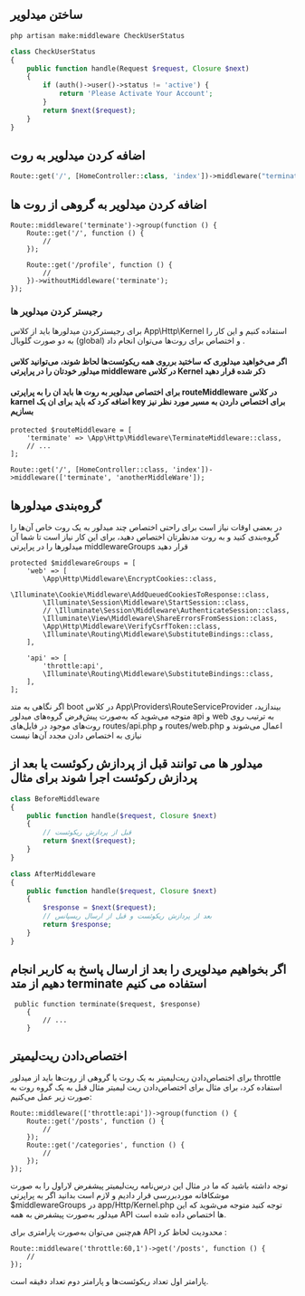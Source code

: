 
## ساختن میدلویر
```
php artisan make:middleware CheckUserStatus
```

```php
class CheckUserStatus
{
    public function handle(Request $request, Closure $next)
    {
        if (auth()->user()->status != 'active') {
            return 'Please Activate Your Account';
        }
        return $next($request);
    }
}
```
## اضافه کردن میدلویر به روت 
```php
Route::get('/', [HomeController::class, 'index'])->middleware("terminate");
```
## اضافه کردن میدلویر به گروهی از روت ها
```
Route::middleware('terminate')->group(function () {
    Route::get('/', function () {
        //
    });

    Route::get('/profile', function () {
        //
    })->withoutMiddleware('terminate');
});
```
### رجیستر کردن میدلویر ها

برای رجیستر‌کردن میدلور‌ها باید از کلاس App\Http\Kernel استفاده کنیم و این کار را به دو صورت گلوبال (global) و اختصاص برای روت‌ها می‌توان انجام داد
.
#### اگر می‌خواهید میدلوری که ساختید بر‌روی همه ریکوئست‌ها لحاظ شوند، می‌توانید کلاس میدلور خودتان را در پراپرتی middleware در کلاس Kernel ذکر شده قرار دهید
#### برای اختصاص میدلویر به روت ها باید ان را به پراپرتی routeMiddleware در کلاس karnel اضافه کرد که باید برای ان یک key برای اختصاص داردن به مسیر مورد نظر نیز بسازیم
```
protected $routeMiddleware = [
    'terminate' => \App\Http\Middleware\TerminateMiddleware::class,
    // ...
];
```
```
Route::get('/', [HomeController::class, 'index'])->middleware(['terminate', 'anotherMiddleWare']);
```

## گروه‌بندی میدلور‌ها
در بعضی اوقات نیاز است برای راحتی اختصاص چند میدلور به یک روت خاص آن‌ها را گروه‌بندی کنید و به روت مدنظرتان اختصاص دهید، برای این کار نیاز است تا شما آن میدلور‌ها را در پراپرتی middlewareGroups قرار دهید
```
protected $middlewareGroups = [
    'web' => [
        \App\Http\Middleware\EncryptCookies::class,
        \Illuminate\Cookie\Middleware\AddQueuedCookiesToResponse::class,
        \Illuminate\Session\Middleware\StartSession::class,
        // \Illuminate\Session\Middleware\AuthenticateSession::class,
        \Illuminate\View\Middleware\ShareErrorsFromSession::class,
        \App\Http\Middleware\VerifyCsrfToken::class,
        \Illuminate\Routing\Middleware\SubstituteBindings::class,
    ],

    'api' => [
        'throttle:api',
        \Illuminate\Routing\Middleware\SubstituteBindings::class,
    ],
];
```
اگر نگاهی به متد boot در کلاس App\Providers\RouteServiceProvider بیندازید، متوجه می‌شوید که به‌صورت پیش‌فرض گروه‌های میدلور api و web به ترتیب روی روت‌های موجود در فایل‌های routes/api.php و routes/web.php اعمال می‌شوند و نیازی به اختصاص دادن مجدد آن‌ها نیست


## میدلور ها می توانند قبل از پردازش رکوئست یا بعد از پردازش رکوئست اجرا شوند برای مثال
```php
class BeforeMiddleware
{
    public function handle($request, Closure $next)
    {
        // قبل از پردازش ریکوئست
        return $next($request);
    }
}
```
```php
class AfterMiddleware
{
    public function handle($request, Closure $next)
    {
        $response = $next($request);
        // بعد از پردازش ریکوئست و قبل از ارسال ریسپانس
        return $response;
    }
}
```

## اگر بخواهیم میدلویری را بعد از ارسال پاسخ به کاربر انجام دهیم از متد terminate استفاده می کنیم 
```
 public function terminate($request, $response)
    {
        // ...
    }
```
## اختصاص‌دادن ریت‌لیمیتر
برای اختصاص‌دادن ریت‌لیمیتر به یک روت یا گروهی از روت‌ها باید از میدلور throttle استفاده کرد، برای مثال برای اختصاص‌دادن ریت لیمیتر مثال قبل به یک گروه روت به صورت زیر عمل می‌کنیم:
```
Route::middleware(['throttle:api'])->group(function () {
    Route::get('/posts', function () {
        //
    });
    Route::get('/categories', function () {
        //
    });
});
```

توجه داشته باشید که ما در مثال این درس‌نامه ریت‌لیمیتر پیشفرض لاراول را به صورت موشکافانه مورد‌بررسی قرار دادیم و لازم است بدانید اگر به پراپرتی $middlewareGroups در app/Http/Kernel.php توجه کنید متوجه می‌شوید که این میدلور به‌صورت پیشفرض به همه API ها اختصاص داده شده است.

هم‌چنین می‌توان به‌صورت پارامتری برای API محدودیت لحاظ کرد
:

```
Route::middleware('throttle:60,1')->get('/posts', function () {
    //
});
```

پارامتر اول تعداد ریکوئست‌ها و پارامتر دوم تعداد دقیقه است.
